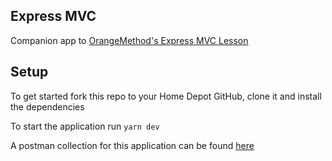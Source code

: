 ## Express MVC

Companion app to [OrangeMethod's Express MVC Lesson](https://om-curriculum.apps-np.homedepot.com/javascript/express/express-mvc-no-db/)

## Setup

To get started fork this repo to your Home Depot GitHub, clone it and install the dependencies

To start the application run `yarn dev`

A postman collection for this application can be found [here](https://www.getpostman.com/collections/9805bd264b43bebfca86)
